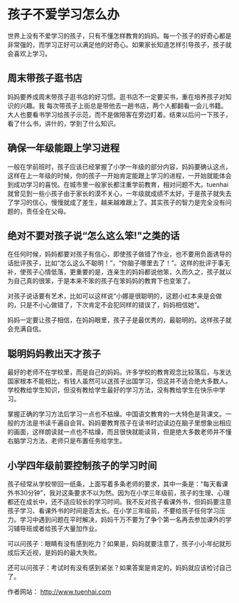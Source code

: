 # 孩子不爱学习怎么办


世界上没有不爱学习的孩子，只有不懂怎样教育的妈妈。每一个孩子的好奇心都是非常强的，而学习正好可以满足他的好奇心。如果家长知道怎样引导孩子，孩子就会喜欢上学习。

## 周末带孩子逛书店

妈妈要养成周末带孩子逛书店的好习惯。逛书店不一定要买书，重在培养孩子对知识的兴趣。我 每次带孩子上街总是带他去一趟书店，两个人都翻看一会儿书籍。大人也要看书学习给孩子示范，而不是做陪客在旁边盯着。结束以后问一下孩子，看了什么书，讲什的，学到了什么知识。

## 确保一年级能跟上学习进程

一般在学前班时，孩子应该已经掌握了小学一年级的部分内容，妈妈要确认这点，这样在上一年级的时候，你的孩子一开始肯定能跟上学习的进程，一开始就能体会到成功学习的喜悦。在城市里一般家长都注重学前教育，相对问题不大。tuenhai 就曾见到一些小孩子由于家长的漠不关心，一年级就成绩不太好，于是孩子就失去了学习的信心，慢慢就成了差生，越来越难跟上了。其实孩子的智力是完全没有问题的，责任全在父母。

## 绝对不要对孩子说“怎么这么笨!"之类的话

在任何时候，妈妈都要对孩子有信心，即使孩子做错了作业，也不要用负面诱导的话批评孩子，比如“怎么这么不聪明！”，“你脑子哪里去了！”。这样的批评于事无补，使孩子心情低落，更重要的是，连亲生的妈妈都说他笨，久而久之，孩子就以为自己真的很笨，于是本来不笨的孩子在笨妈妈的教育下也变笨了。

对孩子说话要有艺术，比如可以这样说“小娜是很聪明的，这题小红本来是会做的，只是不小心做错了，下次肯定不会犯同样的错误了，妈妈相信她”。

妈妈一定要让孩子相信，在妈妈眼里，孩子子是最优秀的，最聪明的。这样孩子就会充满自信。


## 聪明妈妈教出天才孩子

最好的老师不在学校里，而是自己的妈妈。许多学校的教育观念比较落后，与发达国家根本不能相比，有钱人虽然可以送孩子出国学习，但这并不适合绝大多数人。学校教给学生知识，但没有教给学生最好的学习方法，没有教给学生在快乐中学习。

掌握正确的学习方法后学习一点也不枯燥。中国语文教育的一大特色是背课文。一般的方法是书读千遍自会背。妈妈要教育孩子在读书时边读边在脑子里想象出相应的画面，这样朗读就一点也不枯燥，而且很快就能读背，但是绝大多数老师并不懂右脑学习方法，老师只是布置任务给学生。


## 小学四年级前要控制孩子的学习时间

孩子经常从学校带回一纸条，上面写着多条老师的要求，其中一条是：“每天看课外书30分钟”，我对这条要求不以为然。因为在小学三年级前，孩子的生理、心理都还在成长中，还不适应较长的学习时间。我不反对孩子看课外书，但妈妈要注意孩子学习、看课外书的时间是否太长。在小学三年级前，不要给孩子任何学习压力。学习中遇到问题在平时解决，妈妈千万不要为了争个第一名再去参加课外的学习辅导班或者给孩子大量加作业。

可以问孩子：眼睛有没有感到吃力？如果是，妈妈就要注意了，孩子小小年纪就形成后天近视，是妈妈的最大失败。

还可以问孩子：考试时有没有感到紧张？如果答案是肯定的，妈妈就应该检讨自己了。


作者网站： http://www.tuenhai.com